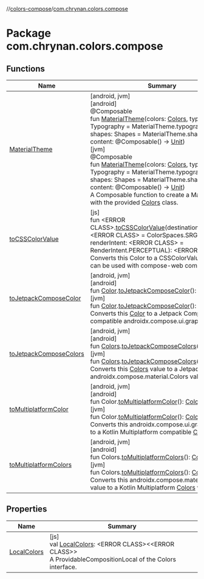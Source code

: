 //[colors-compose](../../index.md)/[com.chrynan.colors.compose](index.md)

# Package com.chrynan.colors.compose

## Functions

| Name | Summary |
|---|---|
| [MaterialTheme](../../../colors-compose/colors-compose/com.chrynan.colors.compose/[jvm]-material-theme.md) | [android, jvm]<br>[android]<br>@Composable<br>fun [MaterialTheme]([android]-material-theme.md)(colors: [Colors](../../../colors-theme/colors-theme/com.chrynan.colors.theme/-colors/index.md), typography: Typography = MaterialTheme.typography, shapes: Shapes = MaterialTheme.shapes, content: @Composable() -&gt; [Unit](https://kotlinlang.org/api/latest/jvm/stdlib/kotlin/-unit/index.html))<br>[jvm]<br>@Composable<br>fun [MaterialTheme]([jvm]-material-theme.md)(colors: [Colors](../../../colors-theme/colors-theme/com.chrynan.colors.theme/-colors/index.md), typography: Typography = MaterialTheme.typography, shapes: Shapes = MaterialTheme.shapes, content: @Composable() -&gt; [Unit](https://kotlinlang.org/api/latest/jvm/stdlib/kotlin/-unit/index.html))<br>A Composable function to create a MaterialTheme with the provided [Colors](../../../colors-theme/colors-theme/com.chrynan.colors.theme/-colors/index.md) class. |
| [toCSSColorValue](to-c-s-s-color-value.md) | [js]<br>fun <!---  GfmCommand {"@class":"org.jetbrains.dokka.gfm.ResolveLinkGfmCommand","dri":{"packageName":"","classNames":"<ERROR CLASS>","callable":null,"target":{"@class":"org.jetbrains.dokka.links.PointingToDeclaration"},"extra":null}} --->&lt;ERROR CLASS&gt;<!--- --->.[toCSSColorValue](to-c-s-s-color-value.md)(destinationColorSpace: <!---  GfmCommand {"@class":"org.jetbrains.dokka.gfm.ResolveLinkGfmCommand","dri":{"packageName":"","classNames":"<ERROR CLASS>","callable":null,"target":{"@class":"org.jetbrains.dokka.links.PointingToDeclaration"},"extra":null}} --->&lt;ERROR CLASS&gt;<!--- ---> = ColorSpaces.SRGB, renderIntent: <!---  GfmCommand {"@class":"org.jetbrains.dokka.gfm.ResolveLinkGfmCommand","dri":{"packageName":"","classNames":"<ERROR CLASS>","callable":null,"target":{"@class":"org.jetbrains.dokka.links.PointingToDeclaration"},"extra":null}} --->&lt;ERROR CLASS&gt;<!--- ---> = RenderIntent.PERCEPTUAL): <!---  GfmCommand {"@class":"org.jetbrains.dokka.gfm.ResolveLinkGfmCommand","dri":{"packageName":"","classNames":"<ERROR CLASS>","callable":null,"target":{"@class":"org.jetbrains.dokka.links.PointingToDeclaration"},"extra":null}} --->&lt;ERROR CLASS&gt;<!--- ---><br>Converts this Color to a CSSColorValue so that it can be used with compose-web components. |
| [toJetpackComposeColor](../../../colors-compose/colors-compose/com.chrynan.colors.compose/[jvm]to-jetpack-compose-color.md) | [android, jvm]<br>[android]<br>fun [Color](../../../colors-core/colors-core/com.chrynan.colors/-color/index.md).[toJetpackComposeColor]([android]to-jetpack-compose-color.md)(): Color<br>[jvm]<br>fun [Color](../../../colors-core/colors-core/com.chrynan.colors/-color/index.md).[toJetpackComposeColor]([jvm]to-jetpack-compose-color.md)(): Color<br>Converts this [Color](../../../colors-core/colors-core/com.chrynan.colors/-color/index.md) to a Jetpack Compose compatible androidx.compose.ui.graphics.Color. |
| [toJetpackComposeColors](../../../colors-compose/colors-compose/com.chrynan.colors.compose/[jvm]to-jetpack-compose-colors.md) | [android, jvm]<br>[android]<br>fun [Colors](../../../colors-theme/colors-theme/com.chrynan.colors.theme/-colors/index.md).[toJetpackComposeColors]([android]to-jetpack-compose-colors.md)(): Colors<br>[jvm]<br>fun [Colors](../../../colors-theme/colors-theme/com.chrynan.colors.theme/-colors/index.md).[toJetpackComposeColors]([jvm]to-jetpack-compose-colors.md)(): Colors<br>Converts this [Colors](../../../colors-theme/colors-theme/com.chrynan.colors.theme/-colors/index.md) value to a Jetpack Compose androidx.compose.material.Colors value. |
| [toMultiplatformColor](../../../colors-compose/colors-compose/com.chrynan.colors.compose/[jvm]to-multiplatform-color.md) | [android, jvm]<br>[android]<br>fun Color.[toMultiplatformColor]([android]to-multiplatform-color.md)(): [Color](../../../colors-core/colors-core/com.chrynan.colors/-color/index.md)<br>[jvm]<br>fun Color.[toMultiplatformColor]([jvm]to-multiplatform-color.md)(): [Color](../../../colors-core/colors-core/com.chrynan.colors/-color/index.md)<br>Converts this androidx.compose.ui.graphics.Color to a Kotlin Multiplatform compatible [Color](../../../colors-core/colors-core/com.chrynan.colors/-color/index.md). |
| [toMultiplatformColors](../../../colors-compose/colors-compose/com.chrynan.colors.compose/[jvm]to-multiplatform-colors.md) | [android, jvm]<br>[android]<br>fun Colors.[toMultiplatformColors]([android]to-multiplatform-colors.md)(): [Colors](../../../colors-theme/colors-theme/com.chrynan.colors.theme/-colors/index.md)<br>[jvm]<br>fun Colors.[toMultiplatformColors]([jvm]to-multiplatform-colors.md)(): [Colors](../../../colors-theme/colors-theme/com.chrynan.colors.theme/-colors/index.md)<br>Converts this androidx.compose.material.Colors value to a Kotlin Multiplatform [Colors](../../../colors-theme/colors-theme/com.chrynan.colors.theme/-colors/index.md) value. |

## Properties

| Name | Summary |
|---|---|
| [LocalColors](-local-colors.md) | [js]<br>val [LocalColors](-local-colors.md): <!---  GfmCommand {"@class":"org.jetbrains.dokka.gfm.ResolveLinkGfmCommand","dri":{"packageName":"","classNames":"<ERROR CLASS>","callable":null,"target":{"@class":"org.jetbrains.dokka.links.PointingToDeclaration"},"extra":null}} --->&lt;ERROR CLASS&gt;<!--- --->&lt;<!---  GfmCommand {"@class":"org.jetbrains.dokka.gfm.ResolveLinkGfmCommand","dri":{"packageName":"","classNames":"<ERROR CLASS>","callable":null,"target":{"@class":"org.jetbrains.dokka.links.PointingToDeclaration"},"extra":null}} --->&lt;ERROR CLASS&gt;<!--- --->&gt;<br>A ProvidableCompositionLocal of the Colors interface. |
